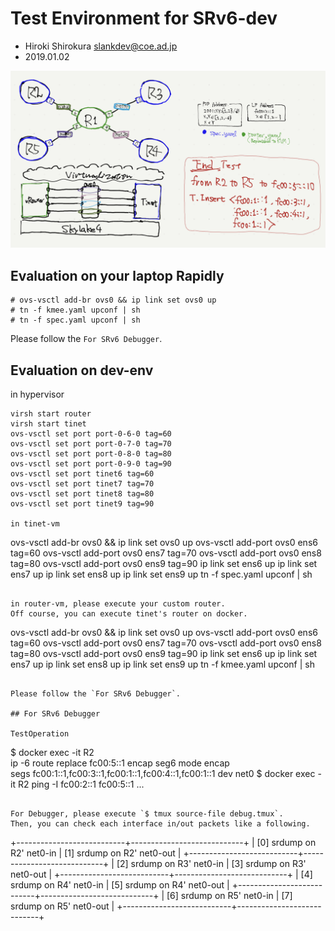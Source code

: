 
# Test Environment for SRv6-dev
- Hiroki Shirokura <slankdev@coe.ad.jp>
- 2019.01.02

![](topo.jpeg)

## Evaluation on your laptop Rapidly

```
# ovs-vsctl add-br ovs0 && ip link set ovs0 up
# tn -f kmee.yaml upconf | sh
# tn -f spec.yaml upconf | sh
```

Please follow the `For SRv6 Debugger`.

## Evaluation on dev-env

in hypervisor
```
virsh start router
virsh start tinet
ovs-vsctl set port port-0-6-0 tag=60
ovs-vsctl set port port-0-7-0 tag=70
ovs-vsctl set port port-0-8-0 tag=80
ovs-vsctl set port port-0-9-0 tag=90
ovs-vsctl set port tinet6 tag=60
ovs-vsctl set port tinet7 tag=70
ovs-vsctl set port tinet8 tag=80
ovs-vsctl set port tinet9 tag=90

in tinet-vm
```
ovs-vsctl add-br ovs0 && ip link set ovs0 up
ovs-vsctl add-port ovs0 ens6 tag=60
ovs-vsctl add-port ovs0 ens7 tag=70
ovs-vsctl add-port ovs0 ens8 tag=80
ovs-vsctl add-port ovs0 ens9 tag=90
ip link set ens6 up
ip link set ens7 up
ip link set ens8 up
ip link set ens9 up
tn -f spec.yaml upconf | sh
```

in router-vm, please execute your custom router.
Off course, you can execute tinet's router on docker.
```
ovs-vsctl add-br ovs0 && ip link set ovs0 up
ovs-vsctl add-port ovs0 ens6 tag=60
ovs-vsctl add-port ovs0 ens7 tag=70
ovs-vsctl add-port ovs0 ens8 tag=80
ovs-vsctl add-port ovs0 ens9 tag=90
ip link set ens6 up
ip link set ens7 up
ip link set ens8 up
ip link set ens9 up
tn -f kmee.yaml upconf | sh
```

Please follow the `For SRv6 Debugger`.

## For SRv6 Debugger

TestOperation
```
$ docker exec -it R2 \
    ip -6 route replace fc00:5::1 encap seg6 mode encap \
    segs fc00:1::1,fc00:3::1,fc00:1::1,fc00:4::1,fc00:1::1 dev net0
$ docker exec -it R2 ping -I fc00:2::1 fc00:5::1
...
```

For Debugger, please execute `$ tmux source-file debug.tmux`.
Then, you can check each interface in/out packets like a following.

```
 +---------------------------+----------------------------+
 | [0] srdump on R2' net0-in | [1] srdump on R2' net0-out |
 +---------------------------+----------------------------+
 | [2] srdump on R3' net0-in | [3] srdump on R3' net0-out |
 +---------------------------+----------------------------+
 | [4] srdump on R4' net0-in | [5] srdump on R4' net0-out |
 +---------------------------+----------------------------+
 | [6] srdump on R5' net0-in | [7] srdump on R5' net0-out |
 +---------------------------+----------------------------+
```

